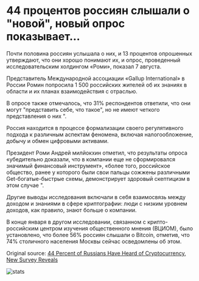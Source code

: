 # 44 процентов россиян слышали о "новой", новый опрос показывает...

Почти половина россиян услышала о них, и 13 процентов опрошенных утверждают, что они хорошо понимают их, и опрос, проведенный исследовательским холдингом «Роми», показал 7 августа.

Представитель Международной ассоциации «Gallup International» в России Ромин попросила 1 500 российских жителей об их знаниях в области и их планах взаимодействия с отраслью.

В опросе также отмечалось, что 31% респондентов ответили, что они могут "представить себе, что такое", но не имеют четкого представления о них ".

Россия находится в процессе формализации своего регулятивного подхода к различным аспектам феномена, включая налогообложение, добычу и обмен цифровыми активами.

Президент Роми Андрей милйокхин отметил, что результаты опроса «убедительно доказали, что в компании еще не сформировался значимый финансовый инструмент», «более того, российское общество, ранее у которого были свои пальцы сожжены различными Get-богатые-быстрые схемы, демонстрирует здоровый скептицизм в этом случае ".

Другие выводы исследования включали в себя взаимосвязь между доходом и знаниями в сфере криптографии: люди с низким уровнем доходов, как правило, знают больше о компании.

В конце января в другом исследовании, связанном с крипто-российским центром изучения общественного мнения (ВЦИОМ), было установлено, что более 56% россиян слышали о Bitcoin, отметив, что 74% столичного населения Москвы сейчас осведомлены об этом.

Original source: [44 Percent of Russians Have Heard of Cryptocurrency, New Survey Reveals](https://cointelegraph.com/news/44-percent-of-russians-have-heard-of-cryptocurrency-new-survey-reveals)

![stats](https://c.statcounter.com/11760860/0/a89fa40b/1/ "stats")
